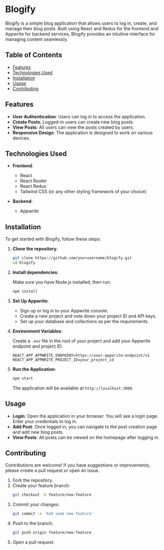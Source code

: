 # Blogify

Blogify is a simple blog application that allows users to log in, create, and manage their blog posts. Built using React and Redux for the frontend and Appwrite for backend services, Blogify provides an intuitive interface for managing content seamlessly.

## Table of Contents

- [Features](#features)
- [Technologies Used](#technologies-used)
- [Installation](#installation)
- [Usage](#usage)
- [Contributing](#contributing)


## Features

- **User Authentication**: Users can log in to access the application.
- **Create Posts**: Logged-in users can create new blog posts.
- **View Posts**: All users can view the posts created by users.
- **Responsive Design**: The application is designed to work on various devices.

## Technologies Used

- **Frontend**: 
  - React
  - React Router
  - React Redux
  - Tailwind CSS (or any other styling framework of your choice)

- **Backend**:
  - Appwrite

## Installation

To get started with Blogify, follow these steps:

1. **Clone the repository**:

   ```bash
   git clone https://github.com/yourusername/blogify.git
   cd blogify
   ```

2. **Install dependencies**:

   Make sure you have Node.js installed, then run:

   ```bash
   npm install
   ```

3. **Set Up Appwrite**:

   - Sign up or log in to your Appwrite console.
   - Create a new project and note down your project ID and API keys.
   - Set up your database and collections as per the requirements.

4. **Environment Variables**:

   Create a `.env` file in the root of your project and add your Appwrite endpoint and project ID:

   ```env
   REACT_APP_APPWRITE_ENDPOINT=https://your-appwrite-endpoint/v1
   REACT_APP_APPWRITE_PROJECT_ID=your_project_id
   ```

5. **Run the Application**:

   ```bash
   npm start
   ```

   The application will be available at `http://localhost:3000`.

## Usage

- **Login**: Open the application in your browser. You will see a login page. Enter your credentials to log in.
- **Add Post**: Once logged in, you can navigate to the post creation page and add new blog posts.
- **View Posts**: All posts can be viewed on the homepage after logging in.

## Contributing

Contributions are welcome! If you have suggestions or improvements, please create a pull request or open an issue.

1. Fork the repository.
2. Create your feature branch:
   ```bash
   git checkout -b feature/new-feature
   ```
3. Commit your changes:
   ```bash
   git commit -m 'Add some new feature'
   ```
4. Push to the branch:
   ```bash
   git push origin feature/new-feature
   ```
5. Open a pull request.

